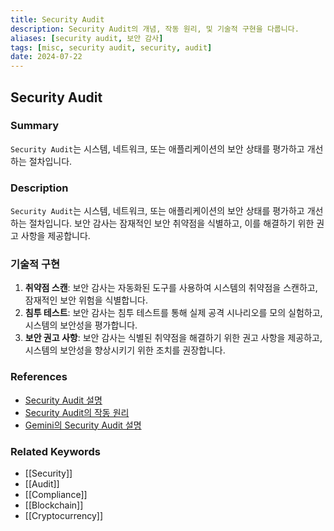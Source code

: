 ```yaml
---
title: Security Audit
description: Security Audit의 개념, 작동 원리, 및 기술적 구현을 다룹니다.
aliases: [security audit, 보안 감사]
tags: [misc, security audit, security, audit]
date: 2024-07-22
---
```


## Security Audit

### Summary

`Security Audit`는 시스템, 네트워크, 또는 애플리케이션의 보안 상태를 평가하고 개선하는 절차입니다.

### Description

`Security Audit`는 시스템, 네트워크, 또는 애플리케이션의 보안 상태를 평가하고 개선하는 절차입니다. 보안 감사는 잠재적인 보안 취약점을 식별하고, 이를 해결하기 위한 권고 사항을 제공합니다.

### 기술적 구현

1. **취약점 스캔**: 보안 감사는 자동화된 도구를 사용하여 시스템의 취약점을 스캔하고, 잠재적인 보안 위험을 식별합니다.
2. **침투 테스트**: 보안 감사는 침투 테스트를 통해 실제 공격 시나리오를 모의 실험하고, 시스템의 보안성을 평가합니다.
3. **보안 권고 사항**: 보안 감사는 식별된 취약점을 해결하기 위한 권고 사항을 제공하고, 시스템의 보안성을 향상시키기 위한 조치를 권장합니다.

### References

- [Security Audit 설명](https://en.wikipedia.org/wiki/Security_audit)
- [Security Audit의 작동 원리](https://www.investopedia.com/terms/s/security-audit.asp)
- [Gemini의 Security Audit 설명](https://www.gemini.com/cryptopedia/search?query=security-audit)

### Related Keywords

- [[Security]]
- [[Audit]]
- [[Compliance]]
- [[Blockchain]]
- [[Cryptocurrency]]
